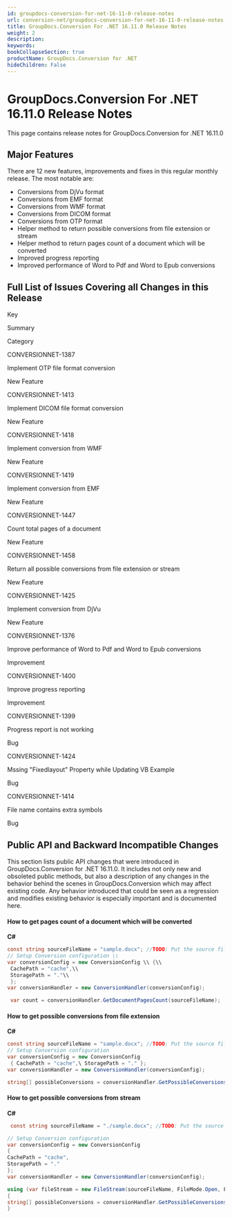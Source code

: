 ```yaml
---
id: groupdocs-conversion-for-net-16-11-0-release-notes
url: conversion-net/groupdocs-conversion-for-net-16-11-0-release-notes
title: GroupDocs.Conversion For .NET 16.11.0 Release Notes
weight: 2
description: 
keywords: 
bookCollapseSection: true
productName: GroupDocs.Conversion for .NET
hideChildren: False
---
```


# GroupDocs.Conversion For .NET 16.11.0 Release Notes

This page contains release notes for GroupDocs.Conversion for .NET 16.11.0

## Major Features

There are 12 new features, improvements and fixes in this regular monthly release. The most notable are:

*   Conversions from DjVu format
*   Conversions from EMF format
*   Conversions from WMF format
*   Conversions from DICOM format
*   Conversions from OTP format
*   Helper method to return possible conversions from file extension or stream
*   Helper method to return pages count of a document which will be converted
*   Improved progress reporting
*   Improved performance of Word to Pdf and Word to Epub conversions

## Full List of Issues Covering all Changes in this Release

Key

Summary

Category

CONVERSIONNET-1387

Implement OTP file format conversion

New Feature

CONVERSIONNET-1413

Implement DICOM file format conversion

New Feature

CONVERSIONNET-1418

Implement conversion from WMF

New Feature

CONVERSIONNET-1419

Implement conversion from EMF

New Feature

CONVERSIONNET-1447

Count total pages of a document

New Feature

CONVERSIONNET-1458

Return all possible conversions from file extension or stream

New Feature

CONVERSIONNET-1425

Implement conversion from DjVu

New Feature

CONVERSIONNET-1376

Improve performance of Word to Pdf and Word to Epub conversions

Improvement

CONVERSIONNET-1400

Improve progress reporting

Improvement

CONVERSIONNET-1399

Progress report is not working

Bug

CONVERSIONNET-1424

Mssing "Fixedlayout" Property while Updating VB Example

Bug

CONVERSIONNET-1414

File name contains extra symbols

Bug

## Public API and Backward Incompatible Changes

This section lists public API changes that were introduced in GroupDocs.Conversion for .NET 16.11.0. It includes not only new and obsoleted public methods, but also a description of any changes in the behavior behind the scenes in GroupDocs.Conversion which may affect existing code. Any behavior introduced that could be seen as a regression and modifies existing behavior is especially important and is documented here.

#### How to get pages count of a document which will be converted

**C#**

```csharp
const string sourceFileName = "sample.docx"; //TODO: Put the source filename here
// Setup Conversion configuration \\
var conversionConfig = new ConversionConfig \\ {\\
 CachePath = "cache",\\
 StoragePath = "."\\
 };
var conversionHandler = new ConversionHandler(conversionConfig);

 var count = conversionHandler.GetDocumentPagesCount(sourceFileName);


```

#### How to get possible conversions from file extension

**C#**

```csharp
const string sourceFileName = "sample.docx"; //TODO: Put the source filename here
// Setup Conversion configuration
var conversionConfig = new ConversionConfig
 { CachePath = "cache",\ StoragePath = "." };
var conversionHandler = new ConversionHandler(conversionConfig);

string[] possibleConversions = conversionHandler.GetPossibleConversions(".docx");


```

#### How to get possible conversions from stream

**C#**

```csharp
 const string sourceFileName = "./sample.docx"; //TODO: Put the source filename here |

// Setup Conversion configuration
var conversionConfig = new ConversionConfig
{
CachePath = "cache",
StoragePath = "."
};
var conversionHandler = new ConversionHandler(conversionConfig);

using (var fileStream = new FileStream(sourceFileName, FileMode.Open, FileAccess.Read))
{
string[] possibleConversions = conversionHandler.GetPossibleConversions(fileStream);
}


```
